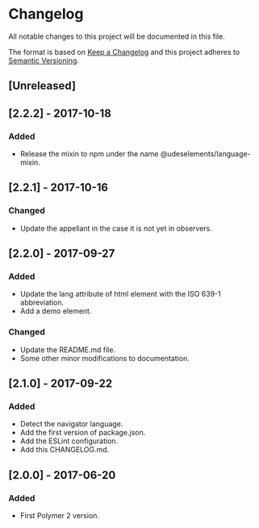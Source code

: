 # Changelog
All notable changes to this project will be documented in this file.

The format is based on [Keep a Changelog](http://keepachangelog.com/en/1.0.0/)
and this project adheres to [Semantic Versioning](http://semver.org/spec/v2.0.0.html).

## [Unreleased]
## [2.2.2] - 2017-10-18
### Added
- Release the mixin to npm under the name @udeselements/language-mixin.

## [2.2.1] - 2017-10-16
### Changed
- Update the appellant in the case it is not yet in observers.

## [2.2.0] - 2017-09-27
### Added
- Update the lang attribute of html element with the ISO 639-1 abbreviation.
- Add a demo element.

### Changed
- Update the README.md file.
- Some other minor modifications to documentation.

## [2.1.0] - 2017-09-22
### Added
- Detect the navigator language.
- Add the first version of package.json.
- Add the ESLint configuration.
- Add this CHANGELOG.md.

## [2.0.0] - 2017-06-20
### Added
- First Polymer 2 version.
